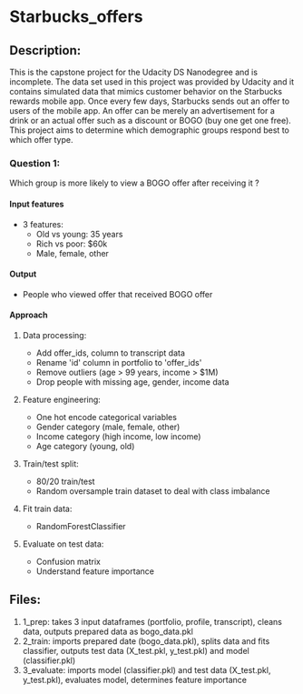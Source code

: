 # Starbucks_offers

## Description:
This is the capstone project for the Udacity DS Nanodegree and is incomplete. The data set used in this project was provided by Udacity and it contains simulated data that mimics customer behavior on the Starbucks rewards mobile app. Once every few days, Starbucks sends out an offer to users of the mobile app. An offer can be merely an advertisement for a drink or an actual offer such as a discount or BOGO (buy one get one free). This project aims to determine which demographic groups respond best to which offer type. 

### Question 1:
Which group is more likely to view a BOGO offer after receiving it ?

#### Input features
- 3 features:
    - Old vs young: 35 years
    - Rich vs poor: $60k
    - Male, female, other

#### Output
- People who viewed offer that received BOGO offer

#### Approach
1. Data processing:
    - Add offer_ids, column to transcript data
    - Rename 'id' column in portfolio to 'offer_ids'
    - Remove outliers (age > 99 years, income > $1M) 
    - Drop people with missing age, gender, income data
    
2. Feature engineering:
    - One hot encode categorical variables
    - Gender category (male, female, other)
    - Income category (high income, low income)
    - Age category (young, old)
    
    
3. Train/test split:
    - 80/20 train/test
    - Random oversample train dataset to deal with class imbalance
    
4. Fit train data:
    - RandomForestClassifier
    
5. Evaluate on test data:
    - Confusion matrix
    - Understand feature importance

## Files: 
1. 1_prep: takes 3 input dataframes (portfolio, profile, transcript), cleans data, outputs prepared data as bogo_data.pkl
2. 2_train: imports prepared date (bogo_data.pkl), splits data and fits classifier, outputs test data (X_test.pkl, y_test.pkl) and model (classifier.pkl)
3. 3_evaluate: imports model (classifier.pkl) and test data (X_test.pkl, y_test.pkl), evaluates model, determines feature importance 
